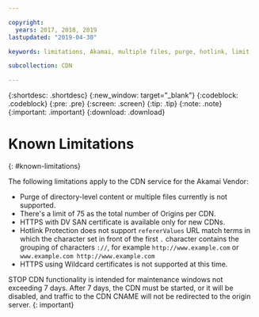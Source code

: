 ```yaml
---

copyright:
  years: 2017, 2018, 2019
lastupdated: "2019-04-30"

keywords: limitations, Akamai, multiple files, purge, hotlink, limit

subcollection: CDN

---
```


{:shortdesc: .shortdesc}
{:new_window: target="_blank"}
{:codeblock: .codeblock}
{:pre: .pre}
{:screen: .screen}
{:tip: .tip}
{:note: .note}
{:important: .important}
{:download: .download}

# Known Limitations
{: #known-limitations}

The following limitations apply to the CDN service for the Akamai Vendor:
* Purge of directory-level content or multiple files currently is not supported.
* There's a limit of 75 as the total number of Origins per CDN.
* HTTPS with DV SAN certificate is available only for new CDNs.
* Hotlink Protection does not support `refererValues` URL match terms in which the character set in front of the first `.` character contains the grouping of characters `://`, for example `http://www.example.com` or `www.example.com http://www.example.com`
* HTTPS using Wildcard certificates is not supported at this time.

STOP CDN functionality is intended for maintenance windows not exceeding 7 days. After 7 days, the CDN must be started, or it will be disabled, and traffic to the CDN CNAME will not be redirected to the origin server.
{: important}
